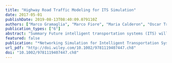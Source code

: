 ```yaml
---
title: "Highway Road Traffic Modeling for ITS Simulation"
date: 2017-05-01
publishDate: 2019-08-13T08:40:09.079110Z
authors: ["Marco Gramaglia", "Marco Fiore", "Maria Calderon", "Oscar Trullols-Cruces", "Diala Naboulsi"]
publication_types: ["6"]
abstract: "Summary Future intelligent transportation systems (ITS) will rely heavily on new data transmission technologies, which will transform vehicles into actual communication hubs. Among such ITS-enabling technologies, those realizing direct vehicle-to-vehicle (V2V) communication are the most disruptive. This chapter focuses on the representation of road traffic for the simulation of highway vehicular networks based on V2V communication technologies. It reviews different open-access approaches to highway road traffic modeling for network simulation. The recognized impact of road traffic modeling on the simulation of vehicular networks has led to a significant effort in increasing the realism of road traffic traces used by network simulators. The generation of synthetic vehicular traces is the de facto standard approach to road traffic modeling. The chapter presents the mobility models, and considers an original fine-tuned mobility model that builds on measurement data."
featured: false
publication: "*Networking Simulation for Intelligent Transportation Systems*"
url_pdf: "http://doi.wiley.com/10.1002/9781119407447.ch8"
doi: "10.1002/9781119407447.ch8"
---
```


